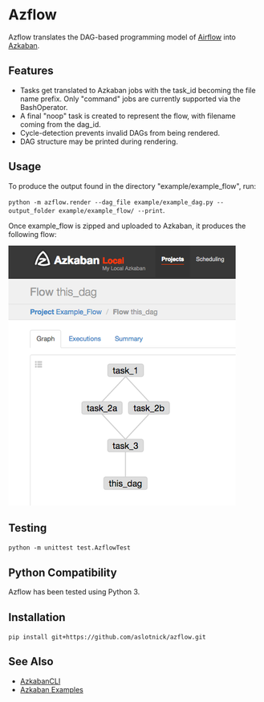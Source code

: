 # Azflow #
Azflow translates the DAG-based programming model of [Airflow](https://github.com/apache/incubator-airflow) into [Azkaban](https://azkaban.github.io/).

## Features ##
* Tasks get translated to Azkaban jobs with the task_id becoming the file name prefix. Only "command" jobs are currently supported via the BashOperator.
* A final "noop" task is created to represent the flow, with filename coming from the dag_id.
* Cycle-detection prevents invalid DAGs from being rendered.
* DAG structure may be printed during rendering.

## Usage ##
To produce the output found in the directory "example/example_flow", run:

`python -m azflow.render --dag_file example/example_dag.py --output_folder example/example_flow/ --print`.

Once example_flow is zipped and uploaded to Azkaban, it produces the following flow:

![graph screenshot](example/graph.png)

## Testing ##
`python -m unittest test.AzflowTest`

## Python Compatibility ##
Azflow has been tested using Python 3. 

## Installation ##
`pip install git+https://github.com/aslotnick/azflow.git`

## See Also ##
* [AzkabanCLI](https://github.com/mtth/azkaban)
* [Azkaban Examples](https://github.com/joeharris76/azkaban_examples)